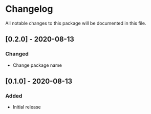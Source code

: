 # Changelog
All notable changes to this package will be documented in this file.

## [0.2.0] - 2020-08-13

### Changed

- Change package name

## [0.1.0] - 2020-08-13

### Added

- Initial release
